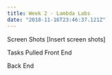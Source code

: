 ```yaml
---
title: Week 2 - Lambda Labs
date: "2018-11-16T23:46:37.121Z"
---
```

Screen Shots
[Insert screen shots]

Tasks Pulled
Front End


Back End